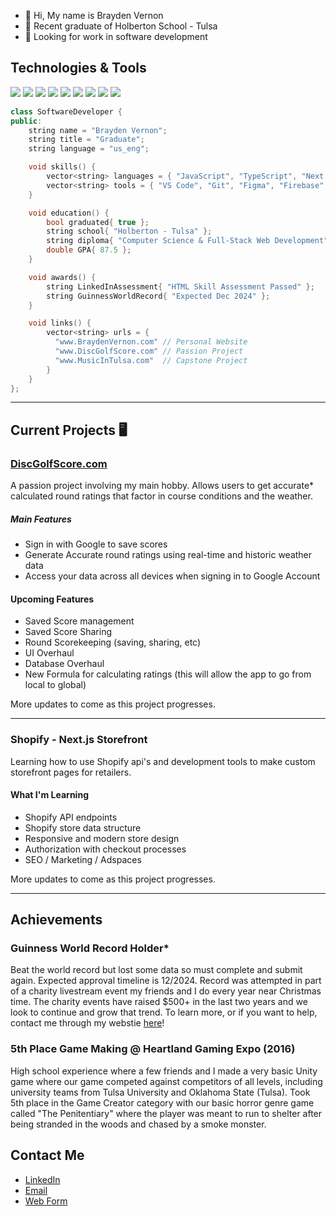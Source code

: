 - 👋 Hi, My name is Brayden Vernon
- 📖 Recent graduate of Holberton School - Tulsa
- 👀 Looking for work in software development


## Technologies & Tools
![](https://img.shields.io/badge/Code-JavaScript-informational?style=flat&logo=javascript&logoColor=yellow&color=232323)
![](https://img.shields.io/badge/Code-TypeScript-informational?style=flat&logo=typescript&logoColor=blue&color=232323)
![](https://img.shields.io/badge/Code-Next.js-informational?style=flat&logo=next.js&logoColor=white&color=2bbc8a)
![](https://img.shields.io/badge/Code-HTML-informational?style=flat&logo=html5&logoColor=red&color=2bbc8a)
![](https://img.shields.io/badge/Code-CSS-informational?style=flat&logo=css3&logoColor=blue&color=2bbc8a)
![](https://img.shields.io/badge/Code-SQL-informational?style=flat&logo=sql&logoColor=blue&color=2bbc8a)
![](https://img.shields.io/badge/Code-C-informational?style=flat&logo=c&logoColor=blue&color=2bbc8a)
![](https://img.shields.io/badge/Code-C++-informational?style=flat&logo=c%2B%2B&logoColor=blue&color=2bbc8a)
![](https://img.shields.io/badge/Code-Python-informational?style=flat&logo=python&logoColor=green&color=2bbc8a)




```cpp
class SoftwareDeveloper {
public:
    string name = "Brayden Vernon";
    string title = "Graduate";
    string language = "us_eng";

    void skills() {
        vector<string> languages = { "JavaScript", "TypeScript", "Next.js", "HTML/CSS", "C/C++", "Python", "SQL" };
        vector<string> tools = { "VS Code", "Git", "Figma", "Firebase", "Shopify" };
    }

    void education() {
        bool graduated{ true };
        string school{ "Holberton - Tulsa" };
        string diploma{ "Computer Science & Full-Stack Web Development" };
        double GPA{ 87.5 };
    }

    void awards() {
        string LinkedInAssessment{ "HTML Skill Assessment Passed" };
        string GuinnessWorldRecord{ "Expected Dec 2024" };
    } 

    void links() {
        vector<string> urls = {
          "www.BraydenVernon.com" // Personal Website
          "www.DiscGolfScore.com" // Passion Project
          "www.MusicInTulsa.com"  // Capstone Project
        }
    }
};
```



- - -

## Current Projects 🖥️
### [DiscGolfScore.com](https://www.discgolfscore.com)
A passion project involving my main hobby. Allows users to get accurate* calculated round ratings that factor in course conditions and the weather.

##### Main Features
* Sign in with Google to save scores
* Generate Accurate round ratings using real-time and historic weather data
* Access your data across all devices when signing in to Google Account

#### Upcoming Features
* Saved Score management
* Saved Score Sharing
* Round Scorekeeping (saving, sharing, etc)
* UI Overhaul
* Database Overhaul
* New Formula for calculating ratings (this will allow the app to go from local to global)

More updates to come as this project progresses.

- - -

### Shopify - Next.js Storefront
Learning how to use Shopify api's and development tools to make custom storefront pages for retailers. 

#### What I'm Learning
* Shopify API endpoints
* Shopify store data structure
* Responsive and modern store design
* Authorization with checkout processes
* SEO / Marketing / Adspaces

More updates to come as this project progresses.


- - -

## Achievements

### Guinness World Record Holder*
Beat the world record but lost some data so must complete and submit again. Expected approval timeline is 12/2024.
Record was attempted in part of a charity livestream event my friends and I do every year near Christmas time. The charity
events have raised $500+ in the last two years and we look to continue and grow that trend. To learn more, or if you want
to help, contact me through my webstie [here](https://braydenvernon.com/#contact)!

### 5th Place Game Making @ Heartland Gaming Expo (2016)
High school experience where a few friends and I made a very basic Unity game where our game competed against competitors of all levels, including university teams from Tulsa University and Oklahoma State (Tulsa).
Took 5th place in the Game Creator category with our basic horror genre game called "The Penitentiary" where the player was meant to run to shelter after being stranded in the woods and chased by a smoke monster.


## Contact Me
* [LinkedIn](https://linkedin.com/in/brayden-vernon)
* [Email](mt.vernon44@gmail.com)
* [Web Form](https://www.braydenvernon.com/#contact)


<!---
Vernon-444/Vernon-444 is a ✨ special ✨ repository because its `README.md` (this file) appears on your GitHub profile.
You can click the Preview link to take a look at your changes.
--->
